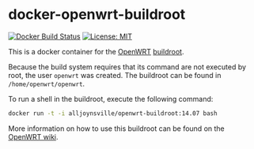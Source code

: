 docker-openwrt-buildroot
========================
[![Docker Build Status](http://hubstatus.container42.com/noonien/openwrt-buildroot)](https://registry.hub.docker.com/u/alljoynsville/openwrt-buildroot)
[![License: MIT](http://img.shields.io/badge/license-MIT-blue.svg?style=flat-square)](https://github.com/alljoynsville/docker-openwrt-buildroot/blob/master/LICENSE)


This is a docker container for the [OpenWRT](https://openwrt.org/)
[buildroot](http://wiki.openwrt.org/doc/howto/buildroot.exigence).

Because the build system requires that its command are not executed by root,
the user `openwrt` was created. The buildroot can be found in
`/home/openwrt/openwrt`.

To run a shell in the buildroot, execute the following command:
```sh
docker run -t -i alljoynsville/openwrt-buildroot:14.07 bash
```

More information on how to use this buildroot can be found on the
[OpenWRT wiki](http://wiki.openwrt.org/doc/howto/build).
